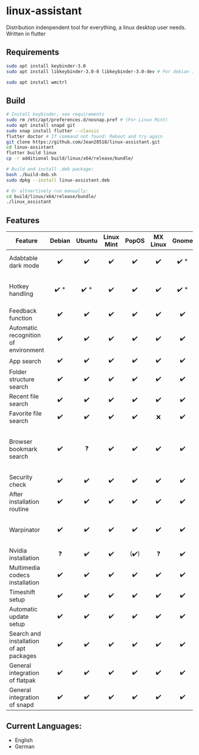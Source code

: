 # linux-assistant
Distribution indenpendent tool for everything, a linux desktop user needs. Written in flutter

## Requirements
```bash
sudo apt install keybinder-3.0 
sudo apt install libkeybinder-3.0-0 libkeybinder-3.0-dev # For debian 11, Ubuntu 22.04, ...

sudo apt install wmctrl
```

## Build
```bash
# Install keybinder, see requirements
sudo rm /etc/apt/preferences.d/nosnap.pref # (For Linux Mint)
sudo apt install snapd git
sudo snap install flutter --classic
flutter doctor # If command not found: Reboot and try again
git clone https://github.com/Jean28518/linux-assistant.git
cd linux-assistant
flutter build linux
cp -r additional build/linux/x64/release/bundle/

# Build and install .deb package:
bash ./build-deb.sh
sudo dpkg --install linux-assistant.deb

# Or altnertively run manually: 
cd build/linux/x64/release/bundle/
./linux_assistant
```

## Features
| Feature                   | Debian | Ubuntu | Linux Mint | PopOS | MX Linux | Gnome | Xfce | Cinnamon | Notes |
| ------------------------- | :----: | :----: | :--------: | :---: | :------: | :---: | :---: | :-----: | :---: |
| Adabtable dark mode | :heavy_check_mark: | :heavy_check_mark: | :heavy_check_mark: | :heavy_check_mark: | :heavy_check_mark: | :heavy_check_mark: * | :heavy_check_mark: | :heavy_check_mark: | *) depends on window theme, not gtk  |
| Hotkey handling | :heavy_check_mark: * | :heavy_check_mark: * | :heavy_check_mark: | :heavy_check_mark: | :heavy_check_mark: | :heavy_check_mark: * | :heavy_check_mark: | :heavy_check_mark: | *) only works on wayland with workaround described in #24 |
| Feedback function | :heavy_check_mark: | :heavy_check_mark: | :heavy_check_mark: | :heavy_check_mark: | :heavy_check_mark: | :heavy_check_mark: | :heavy_check_mark: | :heavy_check_mark: |   |
| Automatic recognition of environment | :heavy_check_mark: | :heavy_check_mark: | :heavy_check_mark: | :heavy_check_mark: | :heavy_check_mark: | :heavy_check_mark: | :heavy_check_mark: | :heavy_check_mark: |   |
| App search | :heavy_check_mark: | :heavy_check_mark: | :heavy_check_mark: | :heavy_check_mark: | :heavy_check_mark: | :heavy_check_mark: | :heavy_check_mark: | :heavy_check_mark: |    |
| Folder structure search | :heavy_check_mark: | :heavy_check_mark: | :heavy_check_mark: | :heavy_check_mark: | :heavy_check_mark: | :heavy_check_mark: | :heavy_check_mark: | :heavy_check_mark: |    |
| Recent file search | :heavy_check_mark: | :heavy_check_mark: | :heavy_check_mark: | :heavy_check_mark: | :heavy_check_mark: | :heavy_check_mark: | :heavy_check_mark:  | :heavy_check_mark:      |   |
| Favorite file search | :heavy_check_mark: | :heavy_check_mark: | :heavy_check_mark: | :heavy_check_mark: | :x: | :heavy_check_mark: | :x: | :heavy_check_mark: |   |
| Browser bookmark search | :heavy_check_mark: | :question: | :heavy_check_mark: | :heavy_check_mark: | :heavy_check_mark: | :heavy_check_mark: | :heavy_check_mark: | :heavy_check_mark: | Currently works with firefox, chromium and chrome; needs to checked with firefox on snap  |
| Security check | :heavy_check_mark: | :heavy_check_mark: | :heavy_check_mark: | :heavy_check_mark: | :heavy_check_mark: | :heavy_check_mark: | :heavy_check_mark: | :heavy_check_mark: |  |
| After installation routine | :heavy_check_mark: | :heavy_check_mark: | :heavy_check_mark: | :heavy_check_mark: | :heavy_check_mark: | :heavy_check_mark: | :heavy_check_mark: | :heavy_check_mark: |   |
| Warpinator | :heavy_check_mark: | :heavy_check_mark: | :heavy_check_mark: | :heavy_check_mark: | :heavy_check_mark: | :heavy_check_mark: | :heavy_check_mark: | :heavy_check_mark: | Only works if flatpak is installed/available in the sources |
| Nvidia installation | :question: | :heavy_check_mark: | :heavy_check_mark: | (:heavy_check_mark:) | :question: | :heavy_check_mark: | :heavy_check_mark: | :heavy_check_mark: |    |
| Multimedia codecs installation | :heavy_check_mark: | :heavy_check_mark: | :heavy_check_mark: | :heavy_check_mark: | :heavy_check_mark: | :heavy_check_mark: | :heavy_check_mark: | :heavy_check_mark: |    |
| Timeshift setup | :heavy_check_mark: | :heavy_check_mark: | :heavy_check_mark: | :heavy_check_mark: | :heavy_check_mark: | :heavy_check_mark: | :heavy_check_mark: | :heavy_check_mark: |    |
| Automatic update setup | :heavy_check_mark: | :heavy_check_mark: | :heavy_check_mark: | :heavy_check_mark: | :heavy_check_mark: | :heavy_check_mark: | :heavy_check_mark: | :heavy_check_mark: | integrates on Linux Mint with mintupdate |
| Search and installation of apt packages | :heavy_check_mark: | :heavy_check_mark: | :heavy_check_mark: | :heavy_check_mark: | :heavy_check_mark: | :heavy_check_mark: | :heavy_check_mark: | :heavy_check_mark: |   |
| General integration of flatpak | :heavy_check_mark: | :heavy_check_mark: | :heavy_check_mark: | :heavy_check_mark: | :heavy_check_mark: | :heavy_check_mark: | :heavy_check_mark: | :heavy_check_mark: |   |
| General integration of snapd | :heavy_check_mark: | :heavy_check_mark: | :heavy_check_mark: | :heavy_check_mark: | :heavy_check_mark: | :heavy_check_mark: | :heavy_check_mark: | :heavy_check_mark: |   |

## Current Languages:
- English
- German